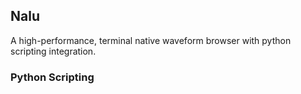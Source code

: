 ## Nalu

A high-performance, terminal native waveform browser with python scripting integration.

### Python Scripting
